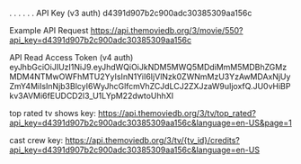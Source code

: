 .
.
.
.
.
.
API Key (v3 auth)
d4391d907b2c900adc30385309aa156c

Example API Request
https://api.themoviedb.org/3/movie/550?api_key=d4391d907b2c900adc30385309aa156c

API Read Access Token (v4 auth)
eyJhbGciOiJIUzI1NiJ9.eyJhdWQiOiJkNDM5MWQ5MDdiMmM5MDBhZGMzMDM4NTMwOWFhMTU2YyIsInN1YiI6IjVlNzk0ZWNmMzU3YzAwMDAxNjUyZmY4MiIsInNjb3BlcyI6WyJhcGlfcmVhZCJdLCJ2ZXJzaW9uIjoxfQ.JU0vHiBPkv3AVMi6fEUDCD2l3_U1LYpM22dwtoUhhXI

top rated tv shows key:
https://api.themoviedb.org/3/tv/top_rated?api_key=d4391d907b2c900adc30385309aa156c&language=en-US&page=1

cast crew key:
https://api.themoviedb.org/3/tv/{tv_id}/credits?api_key=d4391d907b2c900adc30385309aa156c&language=en-US
